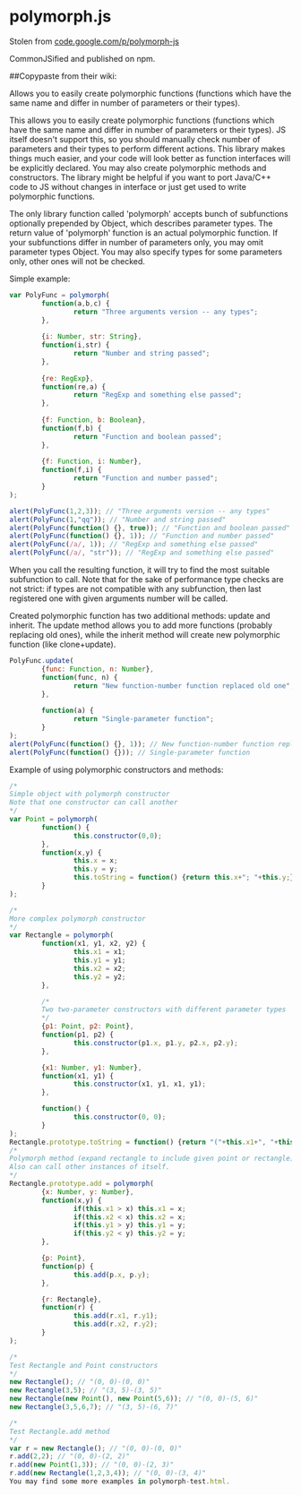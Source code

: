# polymorph.js
Stolen from [code.google.com/p/polymorph-js]()

CommonJSified and published on npm.

##Copypaste from their wiki:

Allows you to easily create polymorphic functions (functions which have the same name and differ in number of parameters or their types). 

This allows you to easily create polymorphic functions (functions which have the same name and differ in number of parameters or their types). JS itself doesn't support this, so you should manually check number of parameters and their types to perform different actions. This library makes things much easier, and your code will look better as function interfaces will be explicitly declared. You may also create polymorphic methods and constructors. The library might be helpful if you want to port Java/C++ code to JS without changes in interface or just get used to write polymorphic functions.

The only library function called 'polymorph' accepts bunch of subfunctions optionally prepended by Object, which describes parameter types. The return value of 'polymorph' function is an actual polymorphic function. If your subfunctions differ in number of parameters only, you may omit parameter types Object. You may also specify types for some parameters only, other ones will not be checked.

Simple example:

```js
var PolyFunc = polymorph(
        function(a,b,c) {
                return "Three arguments version -- any types";
        },
        
        {i: Number, str: String},
        function(i,str) {
                return "Number and string passed";
        },
        
        {re: RegExp},
        function(re,a) {
                return "RegExp and something else passed";
        },
        
        {f: Function, b: Boolean},
        function(f,b) {
                return "Function and boolean passed";
        },
        
        {f: Function, i: Number},
        function(f,i) {
                return "Function and number passed";
        }
);

alert(PolyFunc(1,2,3)); // "Three arguments version -- any types"
alert(PolyFunc(1,"qq")); // "Number and string passed"
alert(PolyFunc(function() {}, true)); // "Function and boolean passed"
alert(PolyFunc(function() {}, 1)); // "Function and number passed"
alert(PolyFunc(/a/, 1)); // "RegExp and something else passed"
alert(PolyFunc(/a/, "str")); // "RegExp and something else passed"
```

When you call the resulting function, it will try to find the most suitable subfunction to call. Note that for the sake of performance type checks are not strict: if types are not compatible with any subfunction, then last registered one with given arguments number will be called.

Created polymorphic function has two additional methods: update and inherit. The update method allows you to add more functions (probably replacing old ones), while the inherit method will create new polymorphic function (like clone+update).

```js
PolyFunc.update(
        {func: Function, n: Number},
        function(func, n) {
                return "New function-number function replaced old one";
        },
        
        function(a) {
                return "Single-parameter function";
        }
);
alert(PolyFunc(function() {}, 1)); // New function-number function replaced old one
alert(PolyFunc(function() {})); // Single-parameter function
```

Example of using polymorphic constructors and methods:

```js
/*
Simple object with polymorph constructor
Note that one constructor can call another
*/
var Point = polymorph(
        function() {
                this.constructor(0,0);
        },
        function(x,y) {
                this.x = x;
                this.y = y;
                this.toString = function() {return this.x+"; "+this.y;};
        }
);

/*
More complex polymorph constructor
*/
var Rectangle = polymorph(
        function(x1, y1, x2, y2) {
                this.x1 = x1;
                this.y1 = y1;
                this.x2 = x2;
                this.y2 = y2;
        },

        /*
        Two two-parameter constructors with different parameter types
        */
        {p1: Point, p2: Point},
        function(p1, p2) {
                this.constructor(p1.x, p1.y, p2.x, p2.y);
        },

        {x1: Number, y1: Number},
        function(x1, y1) {
                this.constructor(x1, y1, x1, y1);
        },

        function() {
                this.constructor(0, 0);
        }
);
Rectangle.prototype.toString = function() {return "("+this.x1+", "+this.y1+")-("+this.x2+", "+this.y2+")";};
/*
Polymorph method (expand rectangle to include given point or rectangle).
Also can call other instances of itself.
*/
Rectangle.prototype.add = polymorph(
        {x: Number, y: Number},
        function(x,y) {
                if(this.x1 > x) this.x1 = x;
                if(this.x2 < x) this.x2 = x;
                if(this.y1 > y) this.y1 = y;
                if(this.y2 < y) this.y2 = y;
        },

        {p: Point},
        function(p) {
                this.add(p.x, p.y);
        },

        {r: Rectangle},
        function(r) {
                this.add(r.x1, r.y1);
                this.add(r.x2, r.y2);
        }
);

/*
Test Rectangle and Point constructors
*/
new Rectangle(); // "(0, 0)-(0, 0)"
new Rectangle(3,5); // "(3, 5)-(3, 5)"
new Rectangle(new Point(), new Point(5,6)); // "(0, 0)-(5, 6)"
new Rectangle(3,5,6,7); // "(3, 5)-(6, 7)"

/*
Test Rectangle.add method
*/
var r = new Rectangle(); // "(0, 0)-(0, 0)"
r.add(2,2); // "(0, 0)-(2, 2)"
r.add(new Point(1,3)); // "(0, 0)-(2, 3)"
r.add(new Rectangle(1,2,3,4)); // "(0, 0)-(3, 4)"
You may find some more examples in polymorph-test.html.
```
